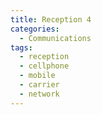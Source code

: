 ```yaml
---
title: Reception 4
categories:
  - Communications
tags:
  - reception
  - cellphone
  - mobile
  - carrier
  - network
---
```


